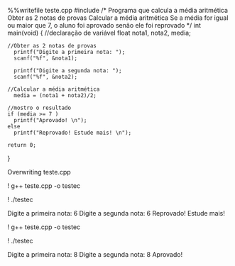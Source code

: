 %%writefile teste.cpp
#include 
/*
Programa que calcula a média aritmética
Obter as 2 notas de provas
Calcular a média aritmética
Se a média for igual ou maior que 7, o aluno foi aprovado
senão ele foi reprovado
*/
int main(void) {
    //declaração de variável
    float nota1, nota2, media;

    //Obter as 2 notas de provas
      printf("Digite a primeira nota: ");
      scanf("%f", &nota1);

      printf("Digite a segunda nota: ");
      scanf("%f", &nota2);

    //Calcular a média aritmética
      media = (nota1 + nota2)/2;

    //mostro o resultado
    if (media >= 7 )
      printf("Aprovado! \n");
    else
      printf("Reprovado! Estude mais! \n");

    return 0;
}
     
Overwriting teste.cpp

! g++ teste.cpp -o testec
     

! ./testec
     
Digite a primeira nota: 6
Digite a segunda nota: 6
Reprovado! Estude mais! 

! g++ teste.cpp -o testec
     

! ./testec
     
Digite a primeira nota: 8
Digite a segunda nota: 8
Aprovado! 
